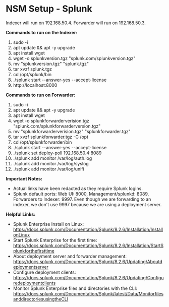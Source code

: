 # NSM Setup - Splunk
Indexer will run on 192.168.50.4. Forwarder will run on 192.168.50.3. 

**Commands to run on the Indexer:**
1. sudo -i  
2. apt update && apt -y upgrade 
3. apt install wget
4. wget -o splunkversion.tgz "splunk.com/splunkversion.tgz" 
5. mv "splunkversion.tgz" "splunk.tgz"
6. tar xvzf splunk.tgz
7. cd /opt/splunk/bin
8. ./splunk start --answer-yes --accept-license
9. http://localhost:8000


**Commands to run on Forwarder:**
1. sudo -i 
2. apt update && apt -y upgrade 
3. apt install wget
4. wget -o splunkforwarderverision.tgz "splunk.com/splunkforwarderversion.tgz"
5. mv "splunkforwarderverision.tgz" "splunkforwarder.tgz"
6. tar xvzf splunkforwarder.tgz -C /opt
7. cd /opt/splunkforwarder/bin
8. ./splunk start --answer-yes --accept-license
9. ./splunk set deploy-poll 192.168.50.4:8089
10. ./splunk add monitor /var/log/auth.log
11. ./splunk add monitor /var/log/syslog
12. ./splunk add monitor /var/log/unifi

**Important Notes:**
- Actual links have been redacted as they require Splunk logins. 
- Splunk default ports: Web UI: 8000, Management/splunkd: 8089, Forwarders to Indexer: 9997. Even though we are forwarding to an indexer, we don't use 9997 because we are using a deployment server. 



**Helpful Links:**
- Splunk Enterprise Install on Linux: https://docs.splunk.com/Documentation/Splunk/8.2.6/Installation/InstallonLinux
- Start Splunk Enterprise for the first time: https://docs.splunk.com/Documentation/Splunk/8.2.6/Installation/StartSplunkforthefirsttime
- About deployment server and forwarder management: https://docs.splunk.com/Documentation/Splunk/8.2.6/Updating/Aboutdeploymentserver
- Configure deployment clients: https://docs.splunk.com/Documentation/Splunk/8.2.6/Updating/Configuredeploymentclients
- Monitor Splunk Enterprise files and directories with the CLI: https://docs.splunk.com/Documentation/Splunk/latest/Data/MonitorfilesanddirectoriesusingtheCLI
